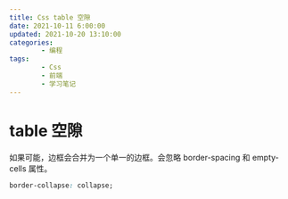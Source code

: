 ```yaml
---
title: Css table 空隙
date: 2021-10-11 6:00:00
updated: 2021-10-20 13:10:00
categories:
        - 编程
tags:
        - Css
        - 前端
        - 学习笔记
---
```


# table 空隙

如果可能，边框会合并为一个单一的边框。会忽略 border-spacing 和 empty-cells 属性。

```css
border-collapse: collapse;
```
